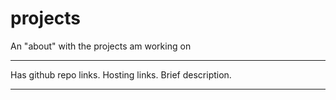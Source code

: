# projects
An "about" with the projects am working on
******
Has github repo links.
Hosting links.
Brief description.
******
